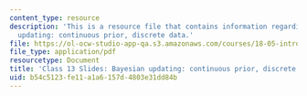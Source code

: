 ```yaml
---
content_type: resource
description: 'This is a resource file that contains information regarding bayesian
  updating: continuous prior, discrete data.'
file: https://ol-ocw-studio-app-qa.s3.amazonaws.com/courses/18-05-introduction-to-probability-and-statistics-spring-2014/b54c5123fe11a1a6157d4803e31dd84b_MIT18_05S14_class13slides.pdf
file_type: application/pdf
resourcetype: Document
title: 'Class 13 Slides: Bayesian updating: continuous prior, discrete data'
uid: b54c5123-fe11-a1a6-157d-4803e31dd84b
---
```


